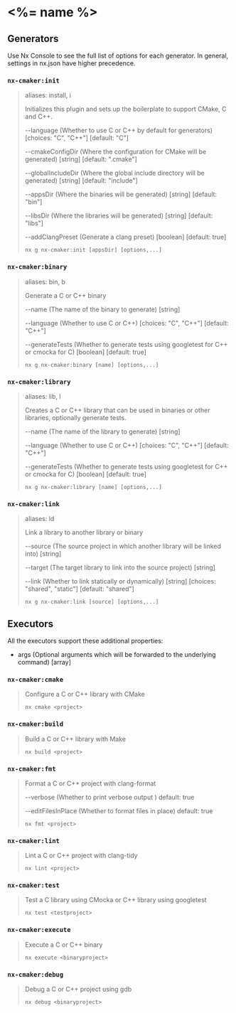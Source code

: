 # <%= name %>

## Generators

Use Nx Console to see the full list of options for each generator.
In general, settings in nx.json have higher precedence.

### `nx-cmaker:init`

> aliases: install, i
>
> Initializes this plugin and sets up the boilerplate to support CMake, C and C++.
>
> --language (Whether to use C or C++ by default for generators) [choices: "C", "C++"] [default: "C"]
>
> --cmakeConfigDir (Where the configuration for CMake will be generated) [string] [default: ".cmake"]
>
> --globalIncludeDir (Where the global include directory will be generated) [string] [default: "include"]
>
> --appsDir (Where the binaries will be generated) [string] [default: "bin"]
>
> --libsDir (Where the libraries will be generated) [string] [default: "libs"]
>
> --addClangPreset (Generate a clang preset) [boolean] [default: true]
>
> ```shell
> nx g nx-cmaker:init [appsDir] [options,...]
> ```

### `nx-cmaker:binary`

> aliases: bin, b
>
> Generate a C or C++ binary
>
> --name (The name of the binary to generate) [string]
>
> --language (Whether to use C or C++) [choices: "C", "C++"] [default: "C++"]
>
> --generateTests (Whether to generate tests using googletest for C++ or cmocka for C) [boolean] [default: true]
>
> ```shell
> nx g nx-cmaker:binary [name] [options,...]
> ```

### `nx-cmaker:library`

> aliases: lib, l
>
> Creates a C or C++ library that can be used in binaries or other libraries, optionally generate tests.
>
> --name (The name of the library to generate) [string]
>
> --language (Whether to use C or C++) [choices: "C", "C++"] [default: "C++"]
>
> --generateTests (Whether to generate tests using googletest for C++ or cmocka for C) [boolean] [default: true]
>
> ```shell
> nx g nx-cmaker:library [name] [options,...]
> ```

### `nx-cmaker:link`

> aliases: ld
>
> Link a library to another library or binary
>
> --source (The source project in which another library will be linked into) [string]
>
> --target (The target library to link into the source project) [string]
>
> --link (Whether to link statically or dynamically) [string] [choices: "shared", "static"] [default: "shared"]
>
> ```shell
> nx g nx-cmaker:link [source] [options,...]
> ```

## Executors

All the executors support these additional properties:

- args (Optional arguments which will be forwarded to the underlying command) [array]

### `nx-cmaker:cmake`

> Configure a C or C++ library with CMake
>
> ```shell
> nx cmake <project>
> ```

### `nx-cmaker:build`

> Build a C or C++ library with Make
>
> ```shell
> nx build <project>
> ```

### `nx-cmaker:fmt`

> Format a C or C++ project with clang-format
>
> --verbose (Whether to print verbose output ) default: true
>
> --editFilesInPlace (Whether to format files in place) default: true
>
> ```shell
> nx fmt <project>
> ```

### `nx-cmaker:lint`

> Lint a C or C++ project with clang-tidy
>
> ```shell
> nx lint <project>
> ```

### `nx-cmaker:test`

> Test a C library using CMocka or C++ library using googletest
>
> ```shell
> nx test <testproject>
> ```

### `nx-cmaker:execute`

> Execute a C or C++ binary
>
> ```shell
> nx execute <binaryproject>
> ```

### `nx-cmaker:debug`

> Debug a C or C++ project using gdb
>
> ```shell
> nx debug <binaryproject>
> ```
